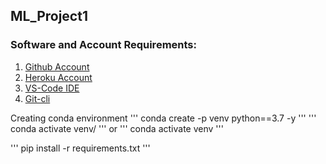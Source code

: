 ## ML_Project1

### Software and Account Requirements:

1. [Github Account](https://github.com)
2. [Heroku Account](https://dashboard.heroku.com/login)
3. [VS-Code IDE](https://code.visualstudio.com/download)
4. [Git-cli](https://git-scm.com/downloads)


Creating conda environment
'''
conda create -p venv python==3.7 -y
'''
'''
conda activate venv/
'''
or
'''
conda activate venv
'''

'''
pip install -r requirements.txt
'''